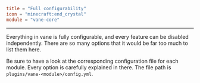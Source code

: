 ```toml
title = "Full configurability"
icon = "minecraft:end_crystal"
module = "vane-core"
```
---
Everything in vane is fully configurable, and every feature can be disabled independently.
There are so many options that it would be far too much to list them here.

Be sure to have a look at the corresponding configuration file for each module.
Every option is carefully explained in there. The file path is `plugins/vane-<module>/config.yml`.
